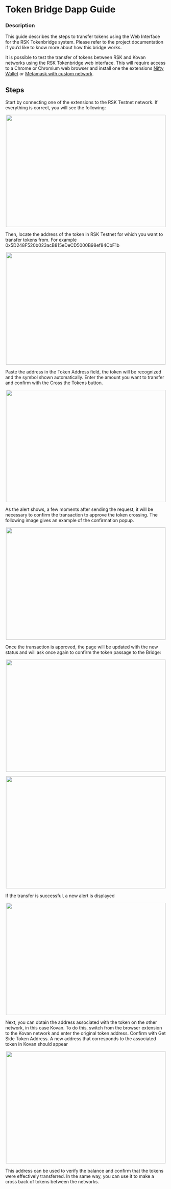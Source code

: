 # Token Bridge Dapp Guide

### Description
This guide describes the steps to transfer tokens using the Web Interface for the RSK Tokenbridge system. Please refer to the project documentation if you’d like to know more about how this bridge works.

It is possible to test the transfer of tokens between RSK and Kovan networks using the RSK Tokenbridge web interface. This will require access to a Chrome or Chromium web browser and install one the extensions [Nifty Wallet](https://chrome.google.com/webstore/detail/nifty-wallet/jbdaocneiiinmjbjlgalhcelgbejmnid) or [Metamask with custom network](https://github.com/rsksmart/rskj/wiki/Configure-Metamask-to-connect-with-RSK).

## Steps
Start by connecting one of the extensions to the RSK Testnet network. If everything is correct, you will see the following:

<p align="center">
  <img src="./images/daap-image1.png" width="500" height="350" />
</p>


Then, locate the address of the token in RSK Testnet for which you want to transfer tokens from. For example 0x5D248F520b023acB815eDeCD5000B98ef84CbF1b

<p align="center">
  <img src="./images/daap-image2.png" width="500" height="350" />
</p>

Paste the address in the Token Address field, the token will be recognized and the symbol shown automatically. Enter the amount you want to transfer and confirm with the Cross the Tokens button. 

<p align="center">
  <img src="./images/daap-image3.png" width="500" height="350" />
</p>


As the alert shows, a few moments after sending the request, it will be necessary to confirm the transaction to approve the token crossing. The following image gives an example of the confirmation popup.

<p align="center">
  <img src="./images/daap-image4.png" width="500" height="350" />
</p>


Once the transaction is approved, the page will be updated with the new status and will ask once again to confirm the token passage to the Bridge:

<p align="center">
  <img src="./images/daap-image5.png" width="500" height="350" />
</p>
 
 <p align="center">
  <img src="./images/daap-image6.png" width="500" height="350" />
</p>

If the transfer is successful, a new alert is displayed

<p align="center">
  <img src="./images/daap-image.7png" width="500" height="350" />
</p>


Next, you can obtain the address associated with the token on the other network, in this case Kovan. To do this, switch from the browser extension to the Kovan network and enter the original token address. Confirm with Get Side Token Address. 
A new address that corresponds to the associated token in Kovan should appear

<p align="center">
  <img src="./images/daap-image8.png" width="500" height="350" />
</p>


This address can be used to verify the balance and confirm that the tokens were effectively transferred. In the same way, you can use it to make a cross back of tokens between the networks.
